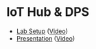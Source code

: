<h1>IoT Hub & DPS</h1>
<p>
<ul>
  <li><a href="">Lab Setup</a> (<a href="https://microsoft-my.sharepoint.com/:p:/p/goblackw/ERp6bH33JcxAiw7EvsIOwvcBCoPUanf0NL-M2I8-LQOl7Q?e=fc0khu">Video</a>)
  <li><a href="">Presentation</a> (<a href="https://microsoft-my.sharepoint.com/:p:/p/goblackw/ERp6bH33JcxAiw7EvsIOwvcBCoPUanf0NL-M2I8-LQOl7Q?e=fc0khu">Video</a>)
</ul>
    
